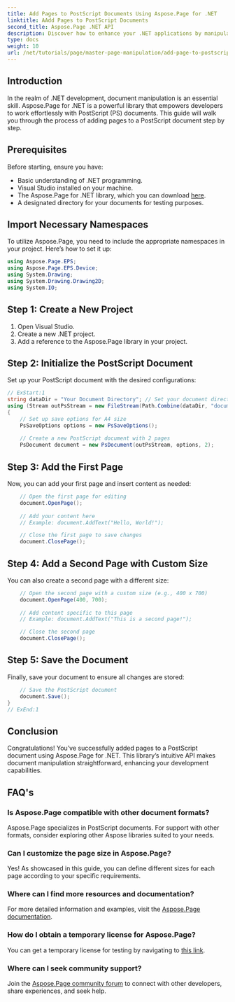 ```yaml
---
title: Add Pages to PostScript Documents Using Aspose.Page for .NET
linktitle: AAdd Pages to PostScript Documents
second_title: Aspose.Page .NET API
description: Discover how to enhance your .NET applications by manipulating PostScript documents with Aspose.Page. This step-by-step guide provides clear instructions on initializing a document.
type: docs
weight: 10
url: /net/tutorials/page/master-page-manipulation/add-page-to-postscript-document/
---
```

## Introduction

In the realm of .NET development, document manipulation is an essential skill. Aspose.Page for .NET is a powerful library that empowers developers to work effortlessly with PostScript (PS) documents. This guide will walk you through the process of adding pages to a PostScript document step by step.

## Prerequisites

Before starting, ensure you have:

- Basic understanding of .NET programming.
- Visual Studio installed on your machine.
- The Aspose.Page for .NET library, which you can download [here](https://releases.aspose.com/page/net/).
- A designated directory for your documents for testing purposes.

## Import Necessary Namespaces

To utilize Aspose.Page, you need to include the appropriate namespaces in your project. Here’s how to set it up:

```csharp
using Aspose.Page.EPS;
using Aspose.Page.EPS.Device;
using System.Drawing;
using System.Drawing.Drawing2D;
using System.IO;
```

## Step 1: Create a New Project

1. Open Visual Studio.
2. Create a new .NET project.
3. Add a reference to the Aspose.Page library in your project.

## Step 2: Initialize the PostScript Document

Set up your PostScript document with the desired configurations:

```csharp
// ExStart:1
string dataDir = "Your Document Directory"; // Set your document directory path
using (Stream outPsStream = new FileStream(Path.Combine(dataDir, "document1.ps"), FileMode.Create))
{
    // Set up save options for A4 size
    PsSaveOptions options = new PsSaveOptions();
    
    // Create a new PostScript document with 2 pages
    PsDocument document = new PsDocument(outPsStream, options, 2);
```

## Step 3: Add the First Page

Now, you can add your first page and insert content as needed:

```csharp
    // Open the first page for editing
    document.OpenPage();
    
    // Add your content here
    // Example: document.AddText("Hello, World!");

    // Close the first page to save changes
    document.ClosePage();
```

## Step 4: Add a Second Page with Custom Size

You can also create a second page with a different size:

```csharp
    // Open the second page with a custom size (e.g., 400 x 700)
    document.OpenPage(400, 700);
    
    // Add content specific to this page
    // Example: document.AddText("This is a second page!");

    // Close the second page
    document.ClosePage();
```

## Step 5: Save the Document

Finally, save your document to ensure all changes are stored:

```csharp
    // Save the PostScript document
    document.Save();
}
// ExEnd:1
```

## Conclusion

Congratulations! You’ve successfully added pages to a PostScript document using Aspose.Page for .NET. This library’s intuitive API makes document manipulation straightforward, enhancing your development capabilities.

## FAQ's

### Is Aspose.Page compatible with other document formats?  
Aspose.Page specializes in PostScript documents. For support with other formats, consider exploring other Aspose libraries suited to your needs.

### Can I customize the page size in Aspose.Page?  
Yes! As showcased in this guide, you can define different sizes for each page according to your specific requirements.

### Where can I find more resources and documentation?  
For more detailed information and examples, visit the [Aspose.Page documentation](https://reference.aspose.com/page/net/).

### How do I obtain a temporary license for Aspose.Page?  
You can get a temporary license for testing by navigating to [this link](https://purchase.conholdate.com/temporary-license/).

### Where can I seek community support?  
Join the [Aspose.Page community forum](https://forum.aspose.com/c/page/39) to connect with other developers, share experiences, and seek help.

